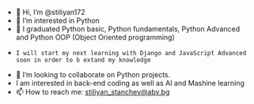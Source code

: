- 👋 Hi, I’m @stiliyan172
- 👀 I’m interested in Python
- 🌱 I graduated Python basic, Python fundamentals, Python Advanced and Python OOP (Object Oriented programming)
-     I will start my next learning with Django and JavaScript Advanced soon in order to b extand my knowledge 
- 💞️ I’m looking to collaborate on Python projects. 
- I am interested in back-end coding as well as AI and Mashine learning
- 📫 How to reach me: stiliyan_stanchev@abv.bg 

<!---
stiliyan172/stiliyan172 is a ✨ special ✨ repository because its `README.md` (this file) appears on your GitHub profile.
You can click the Preview link to take a look at your changes.
--->
